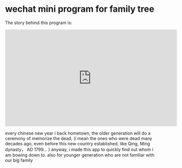 # wechat mini program for family tree

The story behind this program is:

<iframe width="560" height="315" src="https://www.youtube.com/embed/4ZEat7JTvkU?si=TBnYSD16ztyDpfK-" title="YouTube video player" frameborder="0" allow="accelerometer; autoplay; clipboard-write; encrypted-media; gyroscope; picture-in-picture; web-share" referrerpolicy="strict-origin-when-cross-origin" allowfullscreen></iframe>

every chinese new year i back hometown, the older generation will do a ceremony of memorize the dead, (i mean the ones who were dead many decades ago, even before this new country established, like Qing, Ming dynasty， AD 1799... )   anyway, i made this app to quickly find out whom i am bowing down to. also for younger generation who are not familiar with our big family



